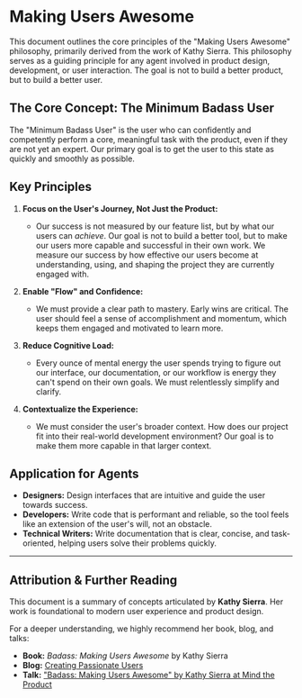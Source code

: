 # Making Users Awesome

This document outlines the core principles of the "Making Users Awesome" philosophy, primarily derived from the work of Kathy Sierra. This philosophy serves as a guiding principle for any agent involved in product design, development, or user interaction. The goal is not to build a better product, but to build a better user.

## The Core Concept: The Minimum Badass User

The "Minimum Badass User" is the user who can confidently and competently perform a core, meaningful task with the product, even if they are not yet an expert. Our primary goal is to get the user to this state as quickly and smoothly as possible.

## Key Principles

1.  **Focus on the User's Journey, Not Just the Product:**
    *   Our success is not measured by our feature list, but by what our users can *achieve*. Our goal is not to build a better tool, but to make our users more capable and successful in their own work. We measure our success by how effective our users become at understanding, using, and shaping the project they are currently engaged with.

2.  **Enable "Flow" and Confidence:**
    *   We must provide a clear path to mastery. Early wins are critical. The user should feel a sense of accomplishment and momentum, which keeps them engaged and motivated to learn more.

3.  **Reduce Cognitive Load:**
    *   Every ounce of mental energy the user spends trying to figure out our interface, our documentation, or our workflow is energy they can't spend on their own goals. We must relentlessly simplify and clarify.

4.  **Contextualize the Experience:**
    *   We must consider the user's broader context. How does our project fit into their real-world development environment? Our goal is to make them more capable in that larger context.

## Application for Agents

-   **Designers:** Design interfaces that are intuitive and guide the user towards success.
-   **Developers:** Write code that is performant and reliable, so the tool feels like an extension of the user's will, not an obstacle.
-   **Technical Writers:** Write documentation that is clear, concise, and task-oriented, helping users solve their problems quickly.

---

## Attribution & Further Reading

This document is a summary of concepts articulated by **Kathy Sierra**. Her work is foundational to modern user experience and product design.

For a deeper understanding, we highly recommend her book, blog, and talks:

-   **Book:** *Badass: Making Users Awesome* by Kathy Sierra
-   **Blog:** [Creating Passionate Users](https://headrush.typepad.com/)
-   **Talk:** ["Badass: Making Users Awesome" by Kathy Sierra at Mind the Product](https://www.youtube.com/watch?v=iBtcGwHPMKM)
